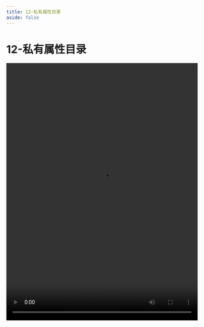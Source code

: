 ```yaml
---
title: 12-私有属性目录
aside: false
---
```


# 12-私有属性目录

<video autoplay src="http://qn.chinavanes.com/nextjs14/12-私有属性目录.mp4" controls controlsList="nodownload" width="100%" height="680"/>
